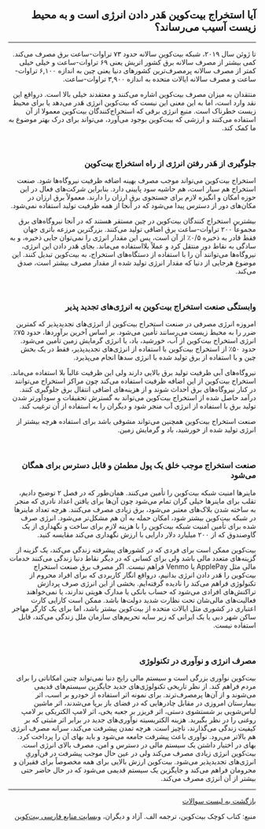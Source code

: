 <head><link rel="stylesheet" type="text/css" href="https://learnmeabitcoin.simorgh.me/assets/css/style.css">
<script src="https://code.jquery.com/jquery-1.12.4.min.js" integrity="sha256-ZosEbRLbNQzLpnKIkEdrPv7lOy9C27hHQ+Xp8a4MxAQ=" crossorigin="anonymous"></script>
<script src="https://learnmeabitcoin.simorgh.me/assets/js/respond.js"></script>    
<meta name="viewport" content="width=device-width, initial-scale=1, user-scalable=no">
</head>
<div class="wrapper"><section>
<div dir="rtl">
    <br/>
    <h2 id="14">آیا استخراج بیت‌کوین هَدر دادن انرژی است و به محیط زیست آسیب می‌رساند؟</h2>
    <hr/>
    <p>تا ژوئن سال ۲۰۱۹، شبکه بیت‌کوین سالانه حدود ۷۳ تراوات-ساعت برق مصرف می‌کند. کمی بیشتر از مصرف سالانه برق کشور اتریش یعنی ۶۹ تراوات-ساعت و خیلی خیلی کمتر از مصرف سالانه پرمصرف‌ترین کشورهای دنیا یعنی چین به اندازه ۶,۱۰۰ تراوات-ساعت و مصرف سالانه ایالات متحده به اندازه ۳,۹۰۰ تراوات-ساعت.</p>
    <p>منتقدان به میزان مصرف بیت‌کوین اشاره می‌کنند و معتقدند خیلی بالا است. در‌واقع این نقد وارد است، اما به این معنی این نیست که بیت‌کوین انرژی هَدر می‌دهد یا برای محیط زیست خطرناک است. منبع انرژی برقی که استخراج‌کنندگان بیت‌کوین معمولا از آن استفاده می‌کنند و ارزشی که بیت‌کوین بوجود می‌آورد، می‌تواند برای درک بهتر موضوع به ما کمک کند.</p>
    <br>
    <h3 id="14-1">جلوگیری از هَدر رفتن انرژی از راه استخراج بیت‌کوین</h3>
    <p>استخراج بیت‌کوین می‌تواند موجب مصرف بهینه اضافه ظرفیت نیروگاه‌ها شود. صنعت استخراج هم سیار است، هم حاشیه سود پایینی دارد. بنابراین شرکت‌های فعال در این حوزه امکان و انگیزه لازم برای جستجوی برق ارزان را دارند. معمولاً برق ارزان در مکان‌های دور از دسترس پیدا می‌شود که در آنجا از همه ظرفیت تولید استفاده نمی‌شود.</p>
    <p>بیشترین استخراج کنندگان بیت‌کوین در چین مستقر هستند که در آنجا نیروگاه‌های برق مجموعاً ۲۰۰ تراوات-ساعت برق اضافی تولید می‌کنند. بزرگترین مرزعه باتری جهان فقط قادر به ذخیره ۰/۵٪  از آن است، پس این مقدار انرژی را نمی‌توان جایی ذخیره، و به سادگی به نقاط دور منتقل کرد و عملاً بلااستفاده می‌ماند. بجای هَدر دادن این انرژی، نیروگاه‌ها می‌توانند آن را با استفاده از دستگاه‌های استخراج، به بیت‌کوین تبدیل کنند. این موضوع هرجایی از دنیا که مقدار انرژی تولید شده از مقدار مصرف بیشتر است، صدق می‌کند. </p>
    <br>
    <h3 id="14-2">وابستگی صنعت استخراج بیت‌کوین به انرژی‌های تجدید پذیر</h3>
    <p>امروزه انرژی مصرفی در صنعت استخراج بیت‌کوین از انرژی‌های تجدیدپذیر که کمترین ضرر را به محیط زیست می‌رسانند تأمین می‌شود. بر اساس آخرین برآوردها، حدود ۷۵٪ انرژی استخراج بیت‌کوین از آب، خورشید، باد، یا انرژی گرمایش زمین تأمین می‌شود. حدود ۵۰٪ از استخراج بیت‌کوین با استفاده از انرژی‌های تجدیدپذیر، فقط در یک بخش چین و با استفاده از برق تولید شده با انرژی سدها انجام می‌پذیرد.</p>
    <p>نیروگاه‌های آبی ظرفیت تولید برق بالایی دارند ولی این ظرفیت غالباً بلا استفاده می‌ماند. استخراج بیت‌کوین از این اضافه ظرفیت استفاده می‌کند چون مراکز استخراج می‌توانند در کنار نیروگاه‌های برق احداث شوند و از هزینه‌های اضافی انتقال برق جلوگیری کنند. درآمد حاصل شده از استخراج بیت‌کوین می‌تواند به گسترش تحقیقات و سودآورتر شدن تولید برق با استفاده از انرژی آب منجر شود و دیگران را به استفاده از آن ترغیب کند.</p>
    <p>صنعت استخراج بیت‌کوین همچنین می‌تواند مشوقی باشد برای استفاده هرچه بیشتر از انرژی تولید شده از خورشید، باد و گرمایش زمین.</p>
    <br>
    <h3 id="14-3">صنعت استخراج موجب خلق یک پول مطمئن و قابل دسترس برای همگان می‌شود</h3>
    <p>ماینرها امنیت شبکه بیت‌کوین را تأمین می‌کنند. همان‌طور که در فصل ۲ توضیح دادیم، تقلب برای ماینرها خیلی گران تمام می‌شود چون آن‌ها برای یافتن اعداد نادری که منجر به ساخته شدن بلاک‌های معتبر می‌شود، برق زیادی مصرف می‌کنند. هرچه تعداد ماینرها در شبکه بیت‌کوین بیشتر شود، امکان حمله به آن هم مشکل‌تر می‌شود. انرژی صرف شده برای تأمین امنیت شبکه بیت‌کوین را با هزینه لازم برای ساخت و نگهداری از یک گاوصندوق که از ۲۰۰ میلیارد دلار دارایی با‌ ارزش نگهداری می‌کند مقایسه کنید.</p>
    <p>بیت‌کوین ممکن است برای فردی که در کشورهای پیشرفته زندگی می‌کند، یک گزینه از گزینه‌های متعدد مالی باشد ولی برای کسانی که در دیگر نقاط دنیا زندگی می‌کنند خدمات مالی مثل ApplePay یا Venmo فراهم نیست. اگر مصرف برق صنعت استخراج بیت‌کوین را هَدر دادن انرژی بدانیم، درواقع انگار کاربردی که برای افراد محروم از تکنولوژی فراهم می‌کند را نادیده گرفته‌ایم. بخشی از این انرژی صرف پردازش تراکنش‌های افرادی می‌شود که حساب بانکی یا مدارک هویتی ندارند، یا نمی‌خواهند فعالیت‌های مالی‌شان تحت نظارت شدید دولت‌ها باشد. ممکن است کارایی کارت اعتباری در کشوری مثل ایالات متحده از بیت‌کوین بیشتر باشد، اما برای یک کارگر مهاجر ساکن شهر دبی یا یک ایرانی که زیر سایه تحریم‌های سازمان ملل زندگی می‌کند، قابل استفاده نیست.</p>
    <br>
    <h3 id="14-4">مصرف انرژی و نوآوری در تکنولوژی</h3>
    <p>بیت‌کوین نوآوری بزرگی است و سیستم مالی رایج دنیا نمی‌تواند چنین امکاناتی را برای مردم فراهم کند. از نظر تاریخی تکنولوژی‌های جدید جایگزین سیستم‌های قدیمی می‌شوند و از آن‌ها پرمصرف‌ترند. برای نمونه اثر استفاده از خودرو بر اسب، اثر بیمارستان امروزی در مقابل چادرهایی که در فضای باز برپا می‌شدند، اثر ماشین لباس‌شویی بر شستشوی دستی، اثر فریزر بر جعبه یخی، اثر لامپ الکتریکی بر لامپ روغنی را در نظر بگیرید. هزینه الکتریسیته نوآوری‌های جدید در برابر اثر مثبتی که بر کیفیت زندگی می‌گذارند، ناچیز است. هرچه تمدن پیشرفت می‌کند، سرانه مصرف انرژی هم بالاتر می‌رود. نوآوری باعث پیشرفت جامعه می‌شود و باید بهای آن را پرداخت کرد. بهای در اختیار داشتن یک سیستم مالی در دسترس و امن، مصرف بالای انرژی است. بیت‌کوین انرژی زیادی مصرف می‌کند ولی در عین حال موجب پیشرفت در فن‌آوریِ انرژی‌های تجدیدپذیر می‌شود. بیت‌کوین ارزش بالایی برای همه مخصوصاً برای فقیران و محرومان فراهم می‌کند و جایگزین یک سیستم قدیمی می‌شود که در حال حاضر حتی بیشتر از آن انرژی مصرف می‌کند.</p>
    <hr/>
<a href="https://simorgh.me/faq">بازگشت به لیست سوالات</a>
    <p>منبع: کتاب کوچک بیت‌کوین، ترجمه الف. آزاد و دیگران، <a href="https://bitcoind.me" target="_blank">وبسایت منابع فارسی بیت‌کوین</a></p>
</div>
    </section></div>
